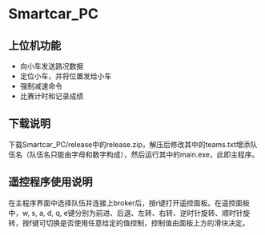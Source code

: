# Smartcar_PC

## 上位机功能
- 向小车发送路况数据
- 定位小车，并将位置发给小车
- 强制减速命令
- 比赛计时和记录成绩

## 下载说明
下载Smartcar_PC/release中的release.zip，解压后修改其中的teams.txt增添队伍名（队伍名只能由字母和数字构成），然后运行其中的main.exe，此即主程序。

## 遥控程序使用说明
在主程序界面中选择队伍并连接上broker后，按r键打开遥控面板。在遥控面板中，w, s, a, d, q, e键分别为前进、后退、左转、右转、逆时针旋转、顺时针旋转，按f键可切换是否使用任意给定的值控制，控制值由面板上方的滑块决定。
